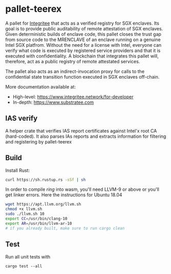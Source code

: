 # pallet-teerex

A pallet for [Integritee](https://integritee.network) that acts as a verified registry for SGX enclaves. Its goal is to provide public auditability of remote attestation of SGX enclaves. Given deterministic builds of enclave code, this pallet closes the trust gap from source code to the MRENCLAVE of an enclave running on a genuine Intel SGX platfrom. Without the need for a license with Intel, everyone can verify what code is executed by registered service providers and that it is executed with confidentiality. A blockchain that integrates this pallet will, therefore, act as a public registry of remote attestated services.

The pallet also acts as an indirect-invocation proxy for calls to the confidential state transition function executed in SGX enclaves off-chain.

More documentation available at:
* High-level: https://www.integritee.network/for-developer
* In-depth: https://www.substratee.com

## IAS verify

A helper crate that verifies IAS report certificates against Intel'x root CA (hard-coded). It also parses IAs reports and extracts information for filtering and registering by pallet-teerex
## Build

Install Rust:
```bash
curl https://sh.rustup.rs -sSf | sh
```

In order to compile *ring* into wasm, you'll need LLVM-9 or above or you'll get linker errors. Here the instructions for Ubuntu 18.04

```bash
wget https://apt.llvm.org/llvm.sh
chmod +x llvm.sh
sudo ./llvm.sh 10
export CC=/usr/bin/clang-10
export AR=/usr/bin/llvm-ar-10
# if you already built, make sure to run cargo clean
```

## Test

Run all unit tests with 

```
cargo test --all
```

